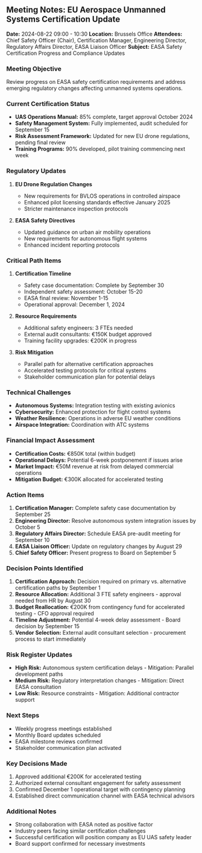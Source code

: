 ## Meeting Notes: EU Aerospace Unmanned Systems Certification Update

**Date:** 2024-08-22 09:00 - 10:30
**Location:** Brussels Office
**Attendees:** Chief Safety Officer (Chair), Certification Manager, Engineering Director, Regulatory Affairs Director, EASA Liaison Officer
**Subject:** EASA Safety Certification Progress and Compliance Updates

### Meeting Objective
Review progress on EASA safety certification requirements and address emerging regulatory changes affecting unmanned systems operations.

### Current Certification Status
- **UAS Operations Manual:** 85% complete, target approval October 2024
- **Safety Management System:** Fully implemented, audit scheduled for September 15
- **Risk Assessment Framework:** Updated for new EU drone regulations, pending final review
- **Training Programs:** 90% developed, pilot training commencing next week

### Regulatory Updates
1. **EU Drone Regulation Changes**
   - New requirements for BVLOS operations in controlled airspace
   - Enhanced pilot licensing standards effective January 2025
   - Stricter maintenance inspection protocols

2. **EASA Safety Directives**
   - Updated guidance on urban air mobility operations
   - New requirements for autonomous flight systems
   - Enhanced incident reporting protocols

### Critical Path Items
1. **Certification Timeline**
   - Safety case documentation: Complete by September 30
   - Independent safety assessment: October 15-20
   - EASA final review: November 1-15
   - Operational approval: December 1, 2024

2. **Resource Requirements**
   - Additional safety engineers: 3 FTEs needed
   - External audit consultants: €150K budget approved
   - Training facility upgrades: €200K in progress

3. **Risk Mitigation**
   - Parallel path for alternative certification approaches
   - Accelerated testing protocols for critical systems
   - Stakeholder communication plan for potential delays

### Technical Challenges
- **Autonomous Systems:** Integration testing with existing avionics
- **Cybersecurity:** Enhanced protection for flight control systems
- **Weather Resilience:** Operations in adverse EU weather conditions
- **Airspace Integration:** Coordination with ATC systems

### Financial Impact Assessment
- **Certification Costs:** €850K total (within budget)
- **Operational Delays:** Potential 6-week postponement if issues arise
- **Market Impact:** €50M revenue at risk from delayed commercial operations
- **Mitigation Budget:** €300K allocated for accelerated testing

### Action Items
1. **Certification Manager:** Complete safety case documentation by September 25
2. **Engineering Director:** Resolve autonomous system integration issues by October 5
3. **Regulatory Affairs Director:** Schedule EASA pre-audit meeting for September 10
4. **EASA Liaison Officer:** Update on regulatory changes by August 29
5. **Chief Safety Officer:** Present progress to Board on September 5

### Decision Points Identified
1. **Certification Approach:** Decision required on primary vs. alternative certification paths by September 1
2. **Resource Allocation:** Additional 3 FTE safety engineers - approval needed from HR by August 30
3. **Budget Reallocation:** €200K from contingency fund for accelerated testing - CFO approval required
4. **Timeline Adjustment:** Potential 4-week delay assessment - Board decision by September 15
5. **Vendor Selection:** External audit consultant selection - procurement process to start immediately

### Risk Register Updates
- **High Risk:** Autonomous system certification delays - Mitigation: Parallel development paths
- **Medium Risk:** Regulatory interpretation changes - Mitigation: Direct EASA consultation
- **Low Risk:** Resource constraints - Mitigation: Additional contractor support

### Next Steps
- Weekly progress meetings established
- Monthly Board updates scheduled
- EASA milestone reviews confirmed
- Stakeholder communication plan activated

### Key Decisions Made
1. Approved additional €200K for accelerated testing
2. Authorized external consultant engagement for safety assessment
3. Confirmed December 1 operational target with contingency planning
4. Established direct communication channel with EASA technical advisors

### Additional Notes
- Strong collaboration with EASA noted as positive factor
- Industry peers facing similar certification challenges
- Successful certification will position company as EU UAS safety leader
- Board support confirmed for necessary investments